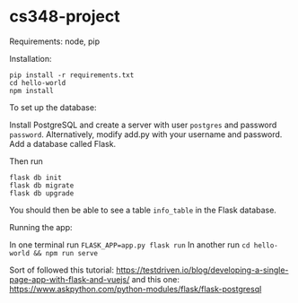 # cs348-project

Requirements: node, pip

Installation:
```
pip install -r requirements.txt
cd hello-world
npm install
```

To set up the database:

Install PostgreSQL and create a server with user `postgres` and password `password`. Alternatively, modify add.py with your username and password. Add a database called Flask.

Then run
```
flask db init
flask db migrate
flask db upgrade
```

You should then be able to see a table `info_table` in the Flask database.

Running the app:

In one terminal run `FLASK_APP=app.py flask run`
In another run `cd hello-world && npm run serve`

Sort of followed this tutorial: https://testdriven.io/blog/developing-a-single-page-app-with-flask-and-vuejs/
and this one: https://www.askpython.com/python-modules/flask/flask-postgresql